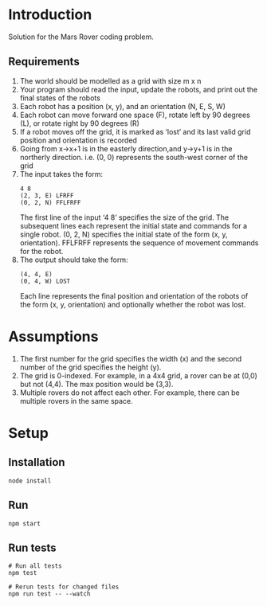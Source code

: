 # Introduction

Solution for the Mars Rover coding problem. 

## Requirements
1. The world should be modelled as a grid with size m x n
1. Your program should read the input, update the robots, and print out the final states of the robots
1. Each robot has a position (x, y), and an orientation (N, E, S, W)
1. Each robot can move forward one space (F), rotate left by 90 degrees (L), or rotate right by 90 degrees (R)
1. If a robot moves off the grid, it is marked as ‘lost’ and its last valid grid position and orientation is recorded
1. Going from x->x+1 is in the easterly direction,and y->y+1 is in the northerly direction. i.e. (0, 0) represents the south-west corner of the grid
1. The input takes the form:
    ```
    4 8
    (2, 3, E) LFRFF
    (0, 2, N) FFLFRFF
    ```
    The first line of the input ‘4 8’ specifies the size of the grid. The subsequent lines each represent the initial state and commands for a single robot. (0, 2, N) specifies the initial state of the form (x, y, orientation). FFLFRFF represents the sequence of movement commands for the robot.
1. The output should take the form:
    ```
    (4, 4, E)
    (0, 4, W) LOST
    ```
    Each line represents the final position and orientation of the robots of the form (x, y, orientation) and optionally whether the robot was lost.

# Assumptions
1. The first number for the grid specifies the width (x) and the second number of the grid specifies the height (y).
1. The grid is 0-indexed. For example, in a 4x4 grid, a rover can be at (0,0) but not (4,4). The max position would be (3,3).
1. Multiple rovers do not affect each other. For example, there can be multiple rovers in the same space.


# Setup

## Installation
```
node install
```

## Run
```
npm start
```

## Run tests
```
# Run all tests
npm test 

# Rerun tests for changed files
npm run test -- --watch
```
